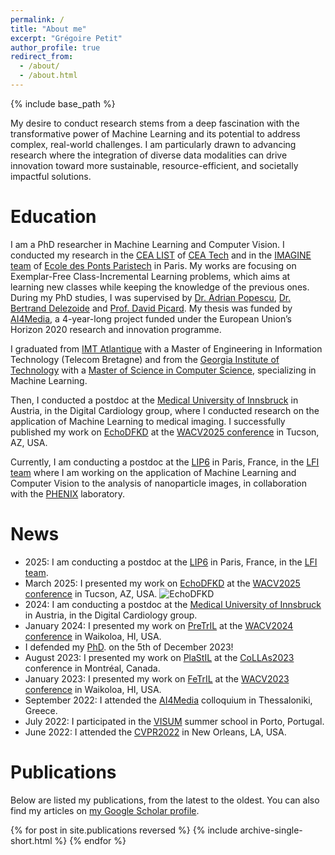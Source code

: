 ```yaml
---
permalink: /
title: "About me"
excerpt: "Grégoire Petit"
author_profile: true
redirect_from: 
  - /about/
  - /about.html
---
```


{% include base_path %}

My desire to conduct research stems from a deep fascination with the transformative power of Machine Learning and its potential to address complex, real-world challenges. I am particularly drawn to advancing research where the integration of diverse data modalities can drive innovation toward more sustainable, resource-efficient, and societally impactful solutions.

Education
======
I am a PhD researcher in Machine Learning and Computer Vision. I conducted my research in the [CEA LIST](https://list.cea.fr) of [CEA Tech](https://www.cea-tech.fr) and in the [IMAGINE team](http://imagine.enpc.fr/) of [Ecole des Ponts Paristech](http://www.enpc.fr/) in Paris. My works are focusing on Exemplar-Free Class-Incremental Learning problems, which aims at learning new classes while keeping the knowledge of the previous ones. During my PhD studies, I was supervised by [Dr. Adrian Popescu](https://scholar.google.com/citations?user=fjsa2GYAAAAJ), [Dr. Bertrand Delezoide](https://scholar.google.fr/citations?user=IZczNpUAAAAJ) and [Prof. David Picard](https://davidpicard.github.io).
My thesis was funded by [AI4Media](https://www.ai4media.eu/), a 4-year-long project funded under the European Union’s Horizon 2020 research and innovation programme.

I graduated from [IMT Atlantique](https://www.imt-atlantique.fr/en) with a Master of Engineering in Information Technology (Telecom Bretagne) and from the [Georgia Institute of Technology](https://www.gatech.edu/) with a [Master of Science in Computer Science](https://catalog.gatech.edu/programs/computer-science-ms/), specializing in Machine Learning.

Then, I conducted a postdoc at the [Medical University of Innsbruck](https://www.i-med.ac.at/) in Austria, in the Digital Cardiology group, where I conducted research on the application of Machine Learning to medical imaging. I successfully published my work on [EchoDFKD](https://gregoirepetit.github.io/projects/EchoDFKD) at the [WACV2025 conference](https://wacv2025.thecvf.com/) in Tucson, AZ, USA.

Currently, I am conducting a postdoc at the [LIP6](https://www.lip6.fr/) in Paris, France, in the [LFI team](https://lfi.lip6.fr/) where I am working on the application of Machine Learning and Computer Vision to the analysis of nanoparticle images, in collaboration with the [PHENIX](https://www.phenix.cnrs.fr/) laboratory.

News
======
- 2025: I am conducting a postdoc at the [LIP6](https://www.lip6.fr/) in Paris, France, in the [LFI team](https://lfi.lip6.fr/).
- March 2025: I presented my work on [EchoDFKD](https://gregoirepetit.github.io/projects/EchoDFKD) at the [WACV2025 conference](https://wacv2025.thecvf.com/) in Tucson, AZ, USA.
![EchoDFKD](https://gregoirepetit.github.io/images/EchoDFKD_thumbnail.gif)
- 2024: I am conducting a postdoc at the [Medical University of Innsbruck](https://www.i-med.ac.at/) in Austria, in the Digital Cardiology group.
- January 2024: I presented my work on [PreTrIL](https://gregoirepetit.github.io/projects/PreTrIL) at the [WACV2024 conference](https://wacv2024.thecvf.com/) in Waikoloa, HI, USA.
- I defended my [PhD](https://gregoirepetit.github.io/thesis/).  on the 5th of December 2023!
- August 2023: I presented my work on [PlaStIL](https://gregoirepetit.github.io/projects/PlaStIL) at the [CoLLAs2023](https://lifelong-ml.cc/) conference in Montréal, Canada.
- January 2023: I presented my work on [FeTrIL](https://gregoirepetit.github.io/projects/FeTrIL) at the [WACV2023 conference](https://wacv2023.thecvf.com/) in Waikoloa, HI, USA.
- September 2022: I attended the [AI4Media](https://www.ai4media.eu) colloquium in Thessaloniki, Greece.
- July 2022: I participated in the [VISUM](https://visum.inesctec.pt/) summer school in Porto, Portugal.
- June 2022: I attended the [CVPR2022](https://cvpr2022.thecvf.com/) in New Orleans, LA, USA.

Publications
======
Below are listed my publications, from the latest to the oldest. You can also find my articles on [my Google Scholar profile](https://scholar.google.com/citations?user=oKWj7yQAAAAJ).

{% for post in site.publications reversed %}
  {% include archive-single-short.html %}
{% endfor %}
